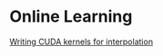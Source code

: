 # Online Learning

[Writing CUDA kernels for interpolation](https://www.learndesk.us/class/5157024985776128/writing-cuda-kernels-for-interpolation)

